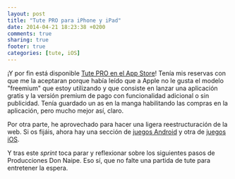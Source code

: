 ```yaml
---
layout: post
title: "Tute PRO para iPhone y iPad"
date: 2014-04-21 18:23:38 +0200
comments: true
sharing: true
footer: true
categories: [tute, iOS] 
---
```

¡Y por fin está disponible [Tute PRO en el App Store](https://itunes.apple.com/us/app/tute-pro/id859901243?l=es&ls=1&mt=8)! Tenía mis reservas con que me la aceptaran porque había leído que a Apple no le gusta el modelo "freemium" que estoy utilizando y que consiste en lanzar una aplicación gratis y la versión premium de pago con funcionalidad adicional o sin publicidad. Tenía guardado un as en la manga habilitando las compras en la aplicación, pero mucho mejor así, claro. 

Por otra parte, he aprovechado para hacer una ligera reestructuración de la web. Si os fijáis, ahora hay una sección de [juegos Android](/juegos) y otra de [juegos iOS](/juegosIOS).

Y tras este *sprint* toca parar y reflexionar sobre los siguientes pasos de Producciones Don Naipe. Eso sí, que no falte una partida de tute para entretener la espera.